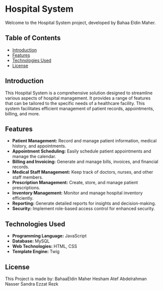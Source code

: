 # Hospital System

Welcome to the Hospital System project, developed by Bahaa Eldin Maher.

## Table of Contents
- [Introduction](#introduction)
- [Features](#features)
- [Technologies Used](#technologies-used)
- [License](#License)


## Introduction

This Hospital System is a comprehensive solution designed to streamline various aspects of hospital management. It provides a range of features that can be tailored to the specific needs of a healthcare facility. This system facilitates efficient management of patient records, appointments, billing, and more.

## Features

- **Patient Management:** Record and manage patient information, medical history, and appointments.
- **Appointment Scheduling:** Easily schedule patient appointments and manage the calendar.
- **Billing and Invoicing:** Generate and manage bills, invoices, and financial records.
- **Medical Staff Management:** Keep track of doctors, nurses, and other staff members.
- **Prescription Management:** Create, store, and manage patient prescriptions.
- **Inventory Management:** Monitor and manage hospital inventory efficiently.
- **Reporting:** Generate detailed reports for insights and decision-making.
- **Security:** Implement role-based access control for enhanced security.

## Technologies Used

- **Programming Language:** JavaScript
- **Database:** MySQL
- **Web Technologies:** HTML, CSS
- **Template Engine:** Twig


## License
This Project is made by:
BahaaEldin Maher   Hesham Atef 
Abdelrahman Nasser Sandra Ezzat Rezk
